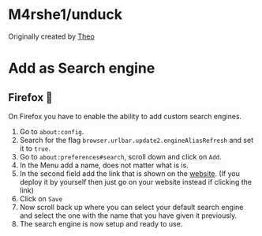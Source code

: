 # M4rshe1/unduck

Originally created by [Theo](https://github.com/t3dotgg)

# Add as Search engine

## Firefox 🦊

On Firefox you have to enable the ability to add custom search engines.
1. Go to `about:config`.
2. Search for the flag `browser.urlbar.update2.engineAliasRefresh` and set it to `true`.
3. Go to `about:preferences#search`, scroll down and click on `Add`.
4. In the Menu add a name, does not matter what is is.
5. In the second field add the link that is shown on the [website](https://unduck.heggli.dev). (If you deploy it by yourself then just go on your website instead if clicking the link)
6. Click on `Save`
7. Now scroll back up where you can select your default search engine and select the one with the name that you have given it previously.
8. The search engine is now setup and ready to use.